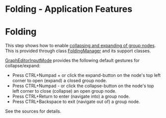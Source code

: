 <!--
 //////////////////////////////////////////////////////////////////////////////
 // @license
 // This file is part of yFiles for HTML 2.6.0.2.
 // Use is subject to license terms.
 //
 // Copyright (c) 2000-2023 by yWorks GmbH, Vor dem Kreuzberg 28,
 // 72070 Tuebingen, Germany. All rights reserved.
 //
 //////////////////////////////////////////////////////////////////////////////
-->
# Folding - Application Features

# Folding

This step shows how to enable [collapsing and expanding of group nodes](https://docs.yworks.com/yfileshtml/#/dguide/folding). This is provided through class [FoldingManager](https://docs.yworks.com/yfileshtml/#/api/FoldingManager) and its support classes.

[GraphEditorInputMode](https://docs.yworks.com/yfileshtml/#/api/GraphEditorInputMode) provides the following default gestures for collapse/expand:

- Press CTRL+Numpad + or click the expand-button on the node's top left corner to open (expand) a closed group node.
- Press CTRL+Numpad - or click the collapse-button on the node's top left corner to close (collapse) an open group node.
- Press CTRL+Return to enter (navigate into) a group node.
- Press CTRL+Backspace to exit (navigate out of) a group node.

See the sources for details.

